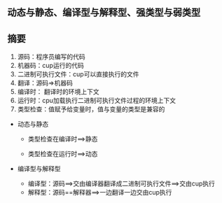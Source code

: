 ## 动态与静态、编译型与解释型、强类型与弱类型



## 摘要

1. 源码：程序员编写的代码
2. 机器码：cup运行的代码
3. 二进制可执行文件：cup可以直接执行的文件
4. 翻译：源码=>机器码
5. 编译时： 翻译时的环境上下文
6. 运行时：cpu加载执行二进制可执行文件过程的环境上下文
7. 类型检查：值赋予给变量时，值与变量的类型是兼容的



- 动态与静态

  - 类型检查在编译时==>静态

  - 类型检查在运行时==>动态

- 编译型与解释型
  - 编译型：源码==>交由编译器翻译成二进制可执行文件==>交由cup执行
  - 解释型：源码==解释器==>一边翻译一边交由cup执行